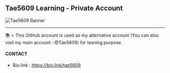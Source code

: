 ## Tae5609 Learning - Private Account
![Tae5609 Banner](https://cdn.discordapp.com/attachments/1008227798822944839/1101524585637216286/tae5609-banner4.png)
<hr />
📚 > This GitHub account is used as my alternative account (You can also visit my main account : @Tae5609) for leaning purpose.

#### CONTACT
- Bio.link : https://bio.link/tae5609

